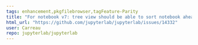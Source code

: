 ```yaml
---
tags: enhancement,pkgfilebrowser,tagFeature-Parity
title: "For notebook v7: tree view should be able to sort notebook ahead of other files."
html_url: "https://github.com/jupyterlab/jupyterlab/issues/14332"
user: Carreau
repo: jupyterlab/jupyterlab
---
```


